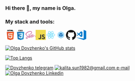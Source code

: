 ### Hi there 👋, my name is Olga.

### My stack and tools:

<img align="left" alt="HTML5" width="32px" src="https://raw.githubusercontent.com/github/explore/80688e429a7d4ef2fca1e82350fe8e3517d3494d/topics/html/html.png" />
<img align="left" alt="CSS3" width="32px" src="https://raw.githubusercontent.com/github/explore/80688e429a7d4ef2fca1e82350fe8e3517d3494d/topics/css/css.png" /> 
<img align="left" alt="Sass" width="32px" src="https://raw.githubusercontent.com/github/explore/80688e429a7d4ef2fca1e82350fe8e3517d3494d/topics/sass/sass.png" /> 
<img align="left" alt="Sass" width="32px" src="https://raw.githubusercontent.com/github/explore/80688e429a7d4ef2fca1e82350fe8e3517d3494d/topics/javascript/javascript.png" /> 
<img align="left" alt="Sass" width="32px" src="https://raw.githubusercontent.com/github/explore/80688e429a7d4ef2fca1e82350fe8e3517d3494d/topics/react/react.png" /> 
<img align="left" alt="Sass" width="32px" src="https://raw.githubusercontent.com/github/explore/80688e429a7d4ef2fca1e82350fe8e3517d3494d/topics/webpack/webpack.png" /> 
<img align="left" alt="GitHub" width="32px" src="https://raw.githubusercontent.com/github/explore/78df643247d429f6cc873026c0622819ad797942/topics/github/github.png" /> 
<img alt="Visual Studio Code" width="32px" src="https://raw.githubusercontent.com/github/explore/80688e429a7d4ef2fca1e82350fe8e3517d3494d/topics/visual-studio-code/visual-studio-code.png" />

[![Olga Dovzhenko's GitHub stats](https://github-readme-stats.vercel.app/api?username=Dovzhenko-olga&show_icons=true&theme=graywhite)](https://github.com/Dovzhenko-olga/github-readme-stats)

[![Top Langs](https://github-readme-stats.vercel.app/api/top-langs/?username=Dovzhenko-olga&layout=compact)](https://github.com/Dovzhenko-olga/github-readme-stats)

[![Dovzhenko telegram](https://img.shields.io/badge/Telegram-%40Dovzhenko-blue?style=plastic&logo=telegram&link=https://t.me/Olya_Businka)](https://t.me/Olya_Businka)
[![kalita.sun1982@gmail.com e-mail](https://img.shields.io/badge/Gmail-Dovzhenko_Olya-red?style=plastic&logo=gmail&link=mailto:kalita.sun1982@gmail.com)](mailto:kalita.sun1982@gmail.com) 
[![Olga Dovzhenko Linkedin](https://img.shields.io/badge/Linkedin-Dovzhenko_Olya-blue?style=plastic&logo=Linkedin&link=https://www.linkedin.com/in/olga-dovzhenko-34320b82/)](https://www.linkedin.com/in/olga-dovzhenko-34320b82/)

<!--
**Dovzhenko-olga/Dovzhenko-olga** is a ✨ _special_ ✨ repository because its `README.md` (this file) appears on your GitHub profile.

Here are some ideas to get you started:

- 🔭 I’m currently working on ...
- 🌱 I’m currently learning ...
- 👯 I’m looking to collaborate on ...
- 🤔 I’m looking for help with ...
- 💬 Ask me about ...
- 📫 How to reach me: ...
- 😄 Pronouns: ...
- ⚡ Fun fact: ...
-->
